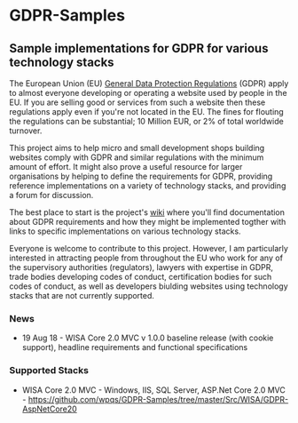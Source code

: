 # GDPR-Samples
## Sample implementations for GDPR for various technology stacks

The European Union (EU) [General Data Protection Regulations](https://gdpr-info.eu) (GDPR) apply to almost everyone developing or operating a website used by people in the EU. If you
are selling good or services from such a website then these regulations apply even if you're not located in the EU. The fines for flouting the regulations can be 
substantial; 10 Million EUR, or 2% of total worldwide turnover.

This project aims to help micro and small development shops building websites comply with GDPR and similar regulations with the minimum amount of effort. It might also prove a useful resource for 
larger organisations by helping to define the requirements for GDPR, providing reference implementations on a variety of technology stacks, and providing a forum for 
discussion. 

The best place to start is the project's [wiki](https://github.com/wpqs/GDPR-Samples/wiki) where you'll find documentation about GDPR requirements and how they might be implemented 
togther with links to specific implementations on various technology stacks.

Everyone is welcome to contribute to this project. However, I am particularly interested in attracting people from throughout the EU who work for any of the supervisory 
authorities (regulators), lawyers with expertise in GDPR, trade bodies developing codes of conduct, certification bodies for such codes of conduct, as well as developers 
biulding websites using technology stacks that are not currently supported.


### News

* 19 Aug 18 - WISA Core 2.0 MVC v 1.0.0 baseline release (with cookie support), headline requirements and functional specifications

### Supported Stacks

* WISA Core 2.0 MVC - Windows, IIS, SQL Server, ASP.Net Core 2.0 MVC - https://github.com/wpqs/GDPR-Samples/tree/master/Src/WISA/GDPR-AspNetCore20


